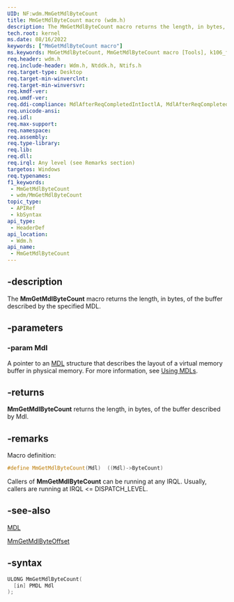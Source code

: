 ```yaml
---
UID: NF:wdm.MmGetMdlByteCount
title: MmGetMdlByteCount macro (wdm.h)
description: The MmGetMdlByteCount macro returns the length, in bytes, of the buffer described by the specified MDL.
tech.root: kernel
ms.date: 08/16/2022
keywords: ["MmGetMdlByteCount macro"]
ms.keywords: MmGetMdlByteCount, MmGetMdlByteCount macro [Tools], k106_f750d750-c5ca-44cf-b8f1-f52d2eb8bc27.xml, kernel.mmgetmdlbytecount, wdm/MmGetMdlByteCount
req.header: wdm.h
req.include-header: Wdm.h, Ntddk.h, Ntifs.h
req.target-type: Desktop
req.target-min-winverclnt:
req.target-min-winversvr: 
req.kmdf-ver: 
req.umdf-ver: 
req.ddi-compliance: MdlAfterReqCompletedIntIoctlA, MdlAfterReqCompletedIoctlA, MdlAfterReqCompletedReadA, MdlAfterReqCompletedWriteA
req.unicode-ansi: 
req.idl: 
req.max-support: 
req.namespace: 
req.assembly: 
req.type-library: 
req.lib: 
req.dll: 
req.irql: Any level (see Remarks section)
targetos: Windows
req.typenames: 
f1_keywords:
 - MmGetMdlByteCount
 - wdm/MmGetMdlByteCount
topic_type:
 - APIRef
 - kbSyntax
api_type:
 - HeaderDef
api_location:
 - Wdm.h
api_name:
 - MmGetMdlByteCount
---
```


## -description

The **MmGetMdlByteCount** macro returns the length, in bytes, of the buffer described by the specified MDL.

## -parameters

### -param Mdl

A pointer to an [MDL](./ns-wdm-_mdl.md) structure that describes the layout of a virtual memory buffer in physical memory. For more information, see [Using MDLs](/windows-hardware/drivers/kernel/using-mdls).

## -returns

**MmGetMdlByteCount** returns the length, in bytes, of the buffer described by Mdl.

## -remarks

Macro definition:

```cpp
#define MmGetMdlByteCount(Mdl)  ((Mdl)->ByteCount)
```

Callers of **MmGetMdlByteCount** can be running at any IRQL. Usually, callers are running at IRQL <= DISPATCH_LEVEL.

## -see-also

[MDL](./ns-wdm-_mdl.md)

[MmGetMdlByteOffset](./nf-wdm-mmgetmdlbyteoffset.md)

## -syntax

```cpp
ULONG MmGetMdlByteCount(
  [in] PMDL Mdl
);
```
